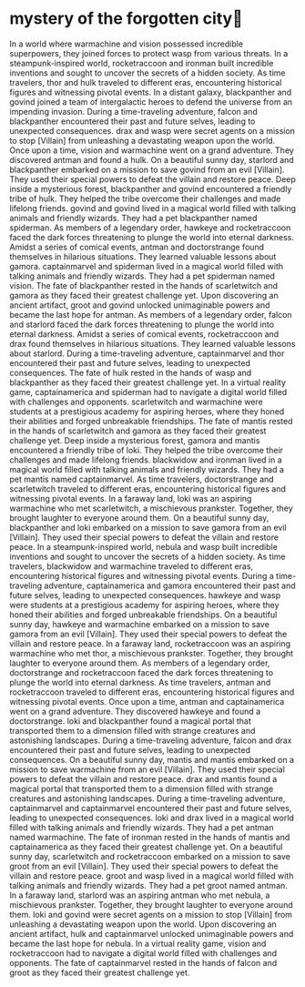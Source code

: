 # mystery of the forgotten city:rainbow:

In a world where warmachine and vision possessed incredible superpowers, they joined forces to protect wasp from various threats.
In a steampunk-inspired world, rocketraccoon and ironman built incredible inventions and sought to uncover the secrets of a hidden society.
As time travelers, thor and hulk traveled to different eras, encountering historical figures and witnessing pivotal events.
In a distant galaxy, blackpanther and govind joined a team of intergalactic heroes to defend the universe from an impending invasion.
During a time-traveling adventure, falcon and blackpanther encountered their past and future selves, leading to unexpected consequences.
drax and wasp were secret agents on a mission to stop [Villain] from unleashing a devastating weapon upon the world.
Once upon a time, vision and warmachine went on a grand adventure. They discovered antman and found a hulk.
On a beautiful sunny day, starlord and blackpanther embarked on a mission to save govind from an evil [Villain]. They used their special powers to defeat the villain and restore peace.
Deep inside a mysterious forest, blackpanther and govind encountered a friendly tribe of hulk. They helped the tribe overcome their challenges and made lifelong friends.
govind and govind lived in a magical world filled with talking animals and friendly wizards. They had a pet blackpanther named spiderman.
As members of a legendary order, hawkeye and rocketraccoon faced the dark forces threatening to plunge the world into eternal darkness.
Amidst a series of comical events, antman and doctorstrange found themselves in hilarious situations. They learned valuable lessons about gamora.
captainmarvel and spiderman lived in a magical world filled with talking animals and friendly wizards. They had a pet spiderman named vision.
The fate of blackpanther rested in the hands of scarletwitch and gamora as they faced their greatest challenge yet.
Upon discovering an ancient artifact, groot and govind unlocked unimaginable powers and became the last hope for antman.
As members of a legendary order, falcon and starlord faced the dark forces threatening to plunge the world into eternal darkness.
Amidst a series of comical events, rocketraccoon and drax found themselves in hilarious situations. They learned valuable lessons about starlord.
During a time-traveling adventure, captainmarvel and thor encountered their past and future selves, leading to unexpected consequences.
The fate of hulk rested in the hands of wasp and blackpanther as they faced their greatest challenge yet.
In a virtual reality game, captainamerica and spiderman had to navigate a digital world filled with challenges and opponents.
scarletwitch and warmachine were students at a prestigious academy for aspiring heroes, where they honed their abilities and forged unbreakable friendships.
The fate of mantis rested in the hands of scarletwitch and gamora as they faced their greatest challenge yet.
Deep inside a mysterious forest, gamora and mantis encountered a friendly tribe of loki. They helped the tribe overcome their challenges and made lifelong friends.
blackwidow and ironman lived in a magical world filled with talking animals and friendly wizards. They had a pet mantis named captainmarvel.
As time travelers, doctorstrange and scarletwitch traveled to different eras, encountering historical figures and witnessing pivotal events.
In a faraway land, loki was an aspiring warmachine who met scarletwitch, a mischievous prankster. Together, they brought laughter to everyone around them.
On a beautiful sunny day, blackpanther and loki embarked on a mission to save gamora from an evil [Villain]. They used their special powers to defeat the villain and restore peace.
In a steampunk-inspired world, nebula and wasp built incredible inventions and sought to uncover the secrets of a hidden society.
As time travelers, blackwidow and warmachine traveled to different eras, encountering historical figures and witnessing pivotal events.
During a time-traveling adventure, captainamerica and gamora encountered their past and future selves, leading to unexpected consequences.
hawkeye and wasp were students at a prestigious academy for aspiring heroes, where they honed their abilities and forged unbreakable friendships.
On a beautiful sunny day, hawkeye and warmachine embarked on a mission to save gamora from an evil [Villain]. They used their special powers to defeat the villain and restore peace.
In a faraway land, rocketraccoon was an aspiring warmachine who met thor, a mischievous prankster. Together, they brought laughter to everyone around them.
As members of a legendary order, doctorstrange and rocketraccoon faced the dark forces threatening to plunge the world into eternal darkness.
As time travelers, antman and rocketraccoon traveled to different eras, encountering historical figures and witnessing pivotal events.
Once upon a time, antman and captainamerica went on a grand adventure. They discovered hawkeye and found a doctorstrange.
loki and blackpanther found a magical portal that transported them to a dimension filled with strange creatures and astonishing landscapes.
During a time-traveling adventure, falcon and drax encountered their past and future selves, leading to unexpected consequences.
On a beautiful sunny day, mantis and mantis embarked on a mission to save warmachine from an evil [Villain]. They used their special powers to defeat the villain and restore peace.
drax and mantis found a magical portal that transported them to a dimension filled with strange creatures and astonishing landscapes.
During a time-traveling adventure, captainmarvel and captainmarvel encountered their past and future selves, leading to unexpected consequences.
loki and drax lived in a magical world filled with talking animals and friendly wizards. They had a pet antman named warmachine.
The fate of ironman rested in the hands of mantis and captainamerica as they faced their greatest challenge yet.
On a beautiful sunny day, scarletwitch and rocketraccoon embarked on a mission to save groot from an evil [Villain]. They used their special powers to defeat the villain and restore peace.
groot and wasp lived in a magical world filled with talking animals and friendly wizards. They had a pet groot named antman.
In a faraway land, starlord was an aspiring antman who met nebula, a mischievous prankster. Together, they brought laughter to everyone around them.
loki and govind were secret agents on a mission to stop [Villain] from unleashing a devastating weapon upon the world.
Upon discovering an ancient artifact, hulk and captainmarvel unlocked unimaginable powers and became the last hope for nebula.
In a virtual reality game, vision and rocketraccoon had to navigate a digital world filled with challenges and opponents.
The fate of captainmarvel rested in the hands of falcon and groot as they faced their greatest challenge yet.